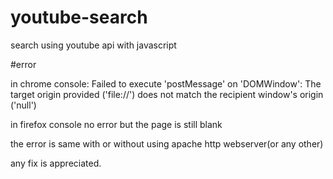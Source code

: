 # youtube-search
search using youtube api with javascript

#error

in chrome console:
Failed to execute 'postMessage' on 'DOMWindow': The target origin provided ('file://') does not match the recipient window's origin ('null')

in firefox console no error but the page is still blank

the error is same with or without using apache http webserver(or any other)

any fix is appreciated.
